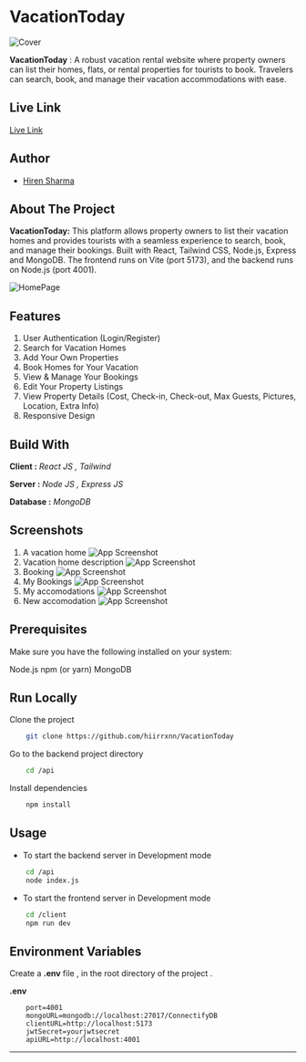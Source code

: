 # VacationToday
![Cover](https://github.com/hiirrxnn/VacationToday/blob/main/client/src/assets/LOGO.png)

**VacationToday** : A robust vacation rental website where property owners can list their homes, flats, or rental properties for tourists to book. Travelers can search, book, and manage their vacation accommodations with ease.

## Live Link
<div>
  <a href="https://vacationtodaybyhiren.netlify.app/" target="_blank">Live Link</a>
</div>


## Author
- [Hiren Sharma](https://www.github.com/hiirrxnn)

## About The Project

**VacationToday:** This platform allows property owners to list their vacation homes and provides tourists with a seamless experience to search, book, and manage their bookings. Built with React, Tailwind CSS, Node.js, Express and MongoDB. The frontend runs on Vite (port 5173), and the backend runs on Node.js (port 4001).

![HomePage](https://github.com/hiirrxnn/VacationToday/blob/main/client/public/IndexPage.png)

## Features

1. User Authentication (Login/Register)
2. Search for Vacation Homes
3. Add Your Own Properties
4. Book Homes for Your Vacation
5. View & Manage Your Bookings
6. Edit Your Property Listings
7. View Property Details (Cost, Check-in, Check-out, Max Guests, Pictures, Location, Extra Info)
8. Responsive Design

## Build With

**Client :** _React JS , Tailwind_

**Server :** _Node JS , Express JS_ 

**Database :** _MongoDB_

## Screenshots

1. A vacation home
   ![App Screenshot](https://github.com/hiirrxnn/VacationToday/blob/main/client/public/SinglePlace.png)
2. Vacation home description
   ![App Screenshot](https://github.com/hiirrxnn/VacationToday/blob/main/client/public/Desciption.png)
3. Booking
   ![App Screenshot](https://github.com/hiirrxnn/VacationToday/blob/main/client/public/Booking.png)
4. My Bookings
   ![App Screenshot](https://github.com/hiirrxnn/VacationToday/blob/main/client/public/Bookings.png)
5. My accomodations
   ![App Screenshot](https://github.com/hiirrxnn/VacationToday/blob/main/client/public/MyPlaces.png)
6. New accomodation
   ![App Screenshot](https://github.com/hiirrxnn/VacationToday/blob/main/client/public/SinglePlace.png)

## Prerequisites

Make sure you have the following installed on your system:

Node.js
npm (or yarn)
MongoDB

## Run Locally

Clone the project

```bash
	git clone https://github.com/hiirrxnn/VacationToday
```

Go to the backend project directory

```bash
	cd /api
```

Install dependencies

```bash
	npm install
```

## Usage

- To start the backend server in Development mode

```bash
	cd /api
	node index.js
```

- To start the frontend server in Development mode

```bash
	cd /client
	npm run dev
```

## Environment Variables

Create a **.env** file , in the root directory of the project .

 **.env**

		port=4001	
		mongoURL=mongodb://localhost:27017/ConnectifyDB
		clientURL=http://localhost:5173
		jwtSecret=yourjwtsecret
		apiURL=http://localhost:4001

---
